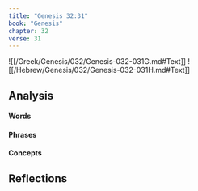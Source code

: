 ```yaml
---
title: "Genesis 32:31"
book: "Genesis"
chapter: 32
verse: 31
---
```

![[/Greek/Genesis/032/Genesis-032-031G.md#Text]]
![[/Hebrew/Genesis/032/Genesis-032-031H.md#Text]]

## Analysis

#### Words

#### Phrases

#### Concepts

## Reflections
